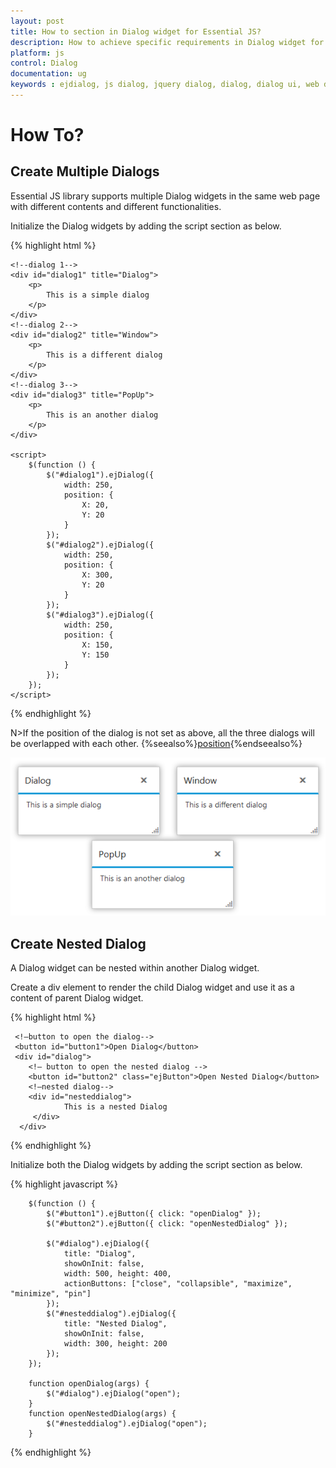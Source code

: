 ```yaml
---
layout: post
title: How to section in Dialog widget for Essential JS? 
description: How to achieve specific requirements in Dialog widget for Essential JS
platform: js
control: Dialog
documentation: ug
keywords : ejdialog, js dialog, jquery dialog, dialog, dialog ui, web dialog, ej dialog, essential javascript dialog, dialog widget,
---
```

# How To?


## Create Multiple Dialogs

Essential JS library supports multiple Dialog widgets in the same web page with different contents and different functionalities.

Initialize the Dialog widgets by adding the script section as below.

{% highlight html %}


    <!--dialog 1-->
    <div id="dialog1" title="Dialog">
        <p>
            This is a simple dialog
        </p>
    </div>
    <!--dialog 2-->
    <div id="dialog2" title="Window">
        <p>
            This is a different dialog
        </p>
    </div>
    <!--dialog 3-->
    <div id="dialog3" title="PopUp">
        <p>
            This is an another dialog
        </p>
    </div>

    <script>
        $(function () {
            $("#dialog1").ejDialog({
                width: 250,
                position: {
                    X: 20,
                    Y: 20
                }
            });
            $("#dialog2").ejDialog({
                width: 250,
                position: {
                    X: 300,
                    Y: 20
                }
            });
            $("#dialog3").ejDialog({
                width: 250,
                position: {
                    X: 150,
                    Y: 150
                }
            });
        });
    </script>


{% endhighlight %}



N>If the position of the dialog is not set as above, all the three dialogs will be overlapped with each other.
{%seealso%}[position](http://help.syncfusion.com/js/api/ejdialog#members:position){%endseealso%}

![Create Multiple Dialogs](how-to_images\create-multiple-dialogs_img1.png)

## Create Nested Dialog

A Dialog widget can be nested within another Dialog widget.

Create a div element to render the child Dialog widget and use it as a content of parent Dialog widget.

{% highlight html %}

     <!—button to open the dialog-->
     <button id="button1">Open Dialog</button>    
     <div id="dialog">
        <!— button to open the nested dialog -->
        <button id="button2" class="ejButton">Open Nested Dialog</button>
        <!—nested dialog-->
        <div id="nesteddialog">
                This is a nested Dialog
         </div>
      </div>


{% endhighlight %}

Initialize both the Dialog widgets by adding the script section as below.

{% highlight javascript %}


        $(function () {
            $("#button1").ejButton({ click: "openDialog" });
            $("#button2").ejButton({ click: "openNestedDialog" });

            $("#dialog").ejDialog({
                title: "Dialog",
                showOnInit: false,
                width: 500, height: 400,
                actionButtons: ["close", "collapsible", "maximize", "minimize", "pin"]
            });
            $("#nesteddialog").ejDialog({
                title: "Nested Dialog",
                showOnInit: false,
                width: 300, height: 200
            });
        });

        function openDialog(args) {
            $("#dialog").ejDialog("open");
        }
        function openNestedDialog(args) {
            $("#nesteddialog").ejDialog("open");
        }   



{% endhighlight %}